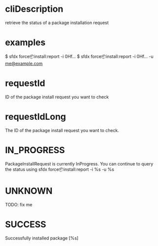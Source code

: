 # cliDescription

retrieve the status of a package installation request

# examples

$ sfdx force:package:install:report -i 0Hf...
$ sfdx force:package:install:report -i 0Hf... -u me@example.com

# requestId

ID of the package install request you want to check

# requestIdLong

The ID of the package install request you want to check.

# IN_PROGRESS

PackageInstallRequest is currently InProgress. You can continue to query the status using
sfdx force:package:install:report -i %s -u %s

# UNKNOWN

TODO: fix me

# SUCCESS

Successfully installed package [%s]
